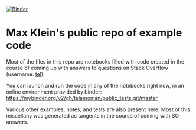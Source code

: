 [![Binder](https://mybinder.org/badge.svg)](https://mybinder.org/v2/gh/telamonian/public_tests.git/master)

# Max Klein's public repo of example code

Most of the files in this repo are notebooks filled with code created in the course of coming up with answers to questions on Stack Overflow (username: [tel](https://stackoverflow.com/users/425458/tel)).

You can launch and run the code in any of the notebooks right now, in an online environment provided by binder: https://mybinder.org/v2/gh/telamonian/public_tests.git/master

Various other examples, notes, and tests are also present here. Most of this miscellany was generated as tangents in the course of coming with SO answers.

